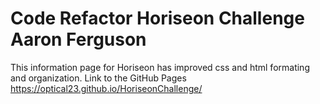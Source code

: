 # Code Refactor Horiseon Challenge Aaron Ferguson
This information page for Horiseon has improved css and html formating and organization.
Link to the GitHub Pages
https://optical23.github.io/HoriseonChallenge/
